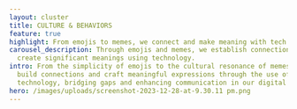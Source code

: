 ```yaml
---
layout: cluster
title: CULTURE & BEHAVIORS
feature: true
highlight: From emojis to memes, we connect and make meaning with tech.
carousel_description: Through emojis and memes, we establish connections and
  create significant meanings using technology.
intro: From the simplicity of emojis to the cultural resonance of memes, we
  build connections and craft meaningful expressions through the use of
  technology, bridging gaps and enhancing communication in our digital age.
hero: /images/uploads/screenshot-2023-12-28-at-9.30.11 pm.png
---
```


